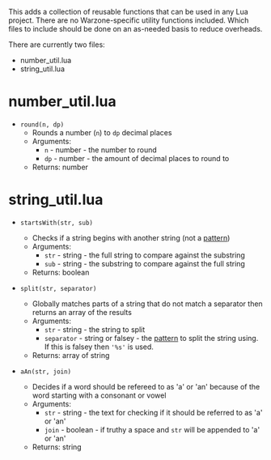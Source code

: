 This adds a collection of reusable functions that can be used in any Lua project. There are no Warzone-specific utility functions included. Which files to include should be done on an as-needed basis to reduce overheads.

There are currently two files:
* number_util.lua
* string_util.lua

# number_util.lua
* `round(n, dp)`
  * Rounds a number (`n`) to `dp` decimal places
  * Arguments:
    * `n` - number - the number to round
    * `dp` - number - the amount of decimal places to round to
  * Returns: number

# string_util.lua
* `startsWith(str, sub)`
  * Checks if a string begins with another string (not a [pattern](https://www.lua.org/pil/20.2.html))
  * Arguments:
    * `str` - string - the full string to compare against the substring
    * `sub` - string - the substring to compare against the full string
  * Returns: boolean

* `split(str, separator)`
  * Globally matches parts of a string that do not match a separator then returns an array of the results
  * Arguments:
    * `str` - string - the string to split
    * `separator` - string or falsey - the [pattern](https://www.lua.org/pil/20.2.html) to split the string using. If this is falsey then `'%s'` is used.
  * Returns: array of string

* `aAn(str, join)`
  * Decides if a word should be refereed to as 'a' or 'an' because of the word starting with a consonant or vowel
  * Arguments:
    * `str` - string - the text for checking if it should be referred to as 'a' or 'an'
    * `join` - boolean - if truthy a space and `str` will be appended to 'a' or 'an'
  * Returns: string
